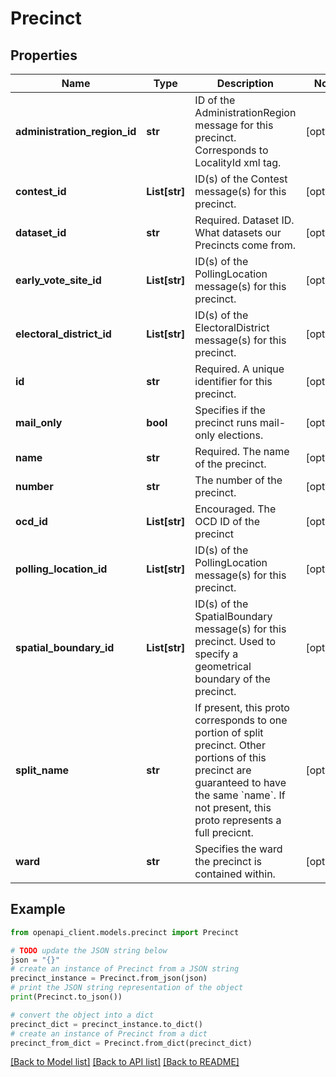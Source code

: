 # Precinct


## Properties

Name | Type | Description | Notes
------------ | ------------- | ------------- | -------------
**administration_region_id** | **str** | ID of the AdministrationRegion message for this precinct. Corresponds to LocalityId xml tag. | [optional] 
**contest_id** | **List[str]** | ID(s) of the Contest message(s) for this precinct. | [optional] 
**dataset_id** | **str** | Required. Dataset ID. What datasets our Precincts come from. | [optional] 
**early_vote_site_id** | **List[str]** | ID(s) of the PollingLocation message(s) for this precinct. | [optional] 
**electoral_district_id** | **List[str]** | ID(s) of the ElectoralDistrict message(s) for this precinct. | [optional] 
**id** | **str** | Required. A unique identifier for this precinct. | [optional] 
**mail_only** | **bool** | Specifies if the precinct runs mail-only elections. | [optional] 
**name** | **str** | Required. The name of the precinct. | [optional] 
**number** | **str** | The number of the precinct. | [optional] 
**ocd_id** | **List[str]** | Encouraged. The OCD ID of the precinct | [optional] 
**polling_location_id** | **List[str]** | ID(s) of the PollingLocation message(s) for this precinct. | [optional] 
**spatial_boundary_id** | **List[str]** | ID(s) of the SpatialBoundary message(s) for this precinct. Used to specify a geometrical boundary of the precinct. | [optional] 
**split_name** | **str** | If present, this proto corresponds to one portion of split precinct. Other portions of this precinct are guaranteed to have the same &#x60;name&#x60;. If not present, this proto represents a full precicnt. | [optional] 
**ward** | **str** | Specifies the ward the precinct is contained within. | [optional] 

## Example

```python
from openapi_client.models.precinct import Precinct

# TODO update the JSON string below
json = "{}"
# create an instance of Precinct from a JSON string
precinct_instance = Precinct.from_json(json)
# print the JSON string representation of the object
print(Precinct.to_json())

# convert the object into a dict
precinct_dict = precinct_instance.to_dict()
# create an instance of Precinct from a dict
precinct_from_dict = Precinct.from_dict(precinct_dict)
```
[[Back to Model list]](../README.md#documentation-for-models) [[Back to API list]](../README.md#documentation-for-api-endpoints) [[Back to README]](../README.md)


